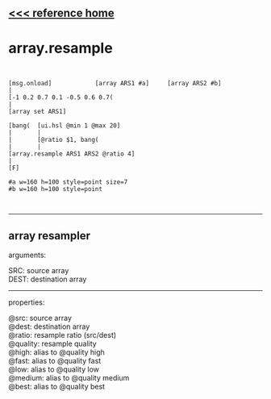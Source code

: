 [<<< reference home](ceammc_lib.md)
---

# array.resample

```


[msg.onload]            [array ARS1 #a]     [array ARS2 #b]
|
[-1 0.2 0.7 0.1 -0.5 0.6 0.7(
|
[array set ARS1]

[bang(  [ui.hsl @min 1 @max 20]
|       |
|       [@ratio $1, bang(
|       |
[array.resample ARS1 ARS2 @ratio 4]
|
[F]

#a w=160 h=100 style=point size=7
#b w=160 h=100 style=point

            
```
---
array resampler
---
arguments:

SRC: source array<br>
DEST: destination array<br>

---
properties:

@src: source array<br>
@dest: destination array<br>
@ratio: resample ratio
            (src/dest)<br>
@quality: resample quality<br>
@high: alias to @quality high<br>
@fast: alias to @quality fast<br>
@low: alias to @quality low<br>
@medium: alias to @quality medium<br>
@best: alias to @quality best<br>

